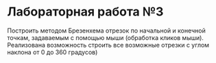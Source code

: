 # Лабораторная работа №3

Построить методом Брезенхема отрезок по начальной и конечной точкам, задаваемым с помощью мыши (обработка кликов мыши). <br>
Реализована возможность строить все возможные отрезки с углом наклона от 0 до 360 градусов)
